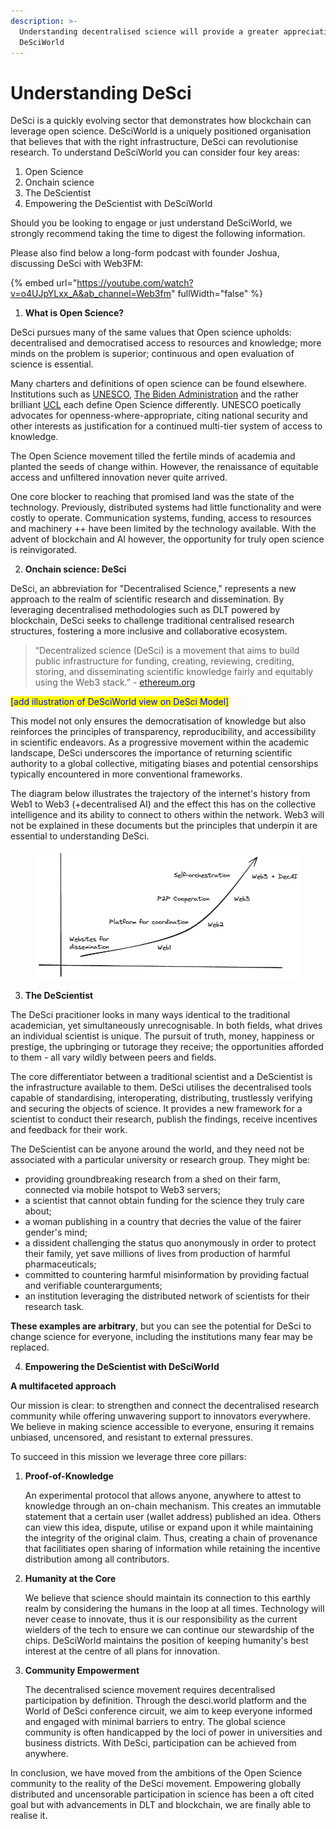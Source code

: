 ```yaml
---
description: >-
  Understanding decentralised science will provide a greater appreciation of
  DeSciWorld
---
```


# Understanding DeSci

DeSci is a quickly evolving sector that demonstrates how blockchain can leverage open science. DeSciWorld is a uniquely positioned organisation that believes that with the right infrastructure, DeSci can revolutionise research. To understand DeSciWorld you can consider four key areas:

1. Open Science
2. Onchain science
3. The DeScientist
4. Empowering the DeScientist with DeSciWorld

Should you be looking to engage or just understand DeSciWorld, we strongly recommend taking the time to digest the following information.

Please also find below a long-form podcast with founder Joshua, discussing DeSci with Web3FM:

{% embed url="https://youtube.com/watch?v=o4UJpYLxx_A&ab_channel=Web3fm" fullWidth="false" %}

1. **What is Open Science?**

DeSci pursues many of the same values that Open science upholds: decentralised and democratised access to resources and knowledge; more minds on the problem is superior; continuous and open evaluation of science is essential.

Many charters and definitions of open science can be found elsewhere. Institutions such as [UNESCO](https://www.unesco.org/en/open-science/about), [The Biden Administration](https://www.whitehouse.gov/ostp/news-updates/2023/01/11/fact-sheet-biden-harris-administration-announces-new-actions-to-advance-open-and-equitable-research/) and the rather brilliant [UCL](https://www.ucl.ac.uk/library/open-science-research-support/open-science/8-pillars-open-science) each define Open Science differently. UNESCO poetically advocates for openness-where-appropriate, citing national security and other interests as justification for a continued multi-tier system of access to knowledge.

The Open Science movement tilled the fertile minds of academia and planted the seeds of change within. However, the renaissance of equitable access and unfiltered innovation never quite arrived.&#x20;

One core blocker to reaching that promised land was the state of the technology. Previously, distributed systems had little functionality and were costly to operate. Communication systems, funding, access to resources and machinery ++ have been limited by the technology available. With the advent of blockchain and AI however, the opportunity for truly open science is reinvigorated.

2. **Onchain science: DeSci**

DeSci, an abbreviation for "Decentralised Science," represents a new approach to the realm of scientific research and dissemination. By leveraging decentralised methodologies such as DLT powered by blockchain, DeSci seeks to challenge traditional centralised research structures, fostering a more inclusive and collaborative ecosystem.

> “Decentralized science (DeSci) is a movement that aims to build public infrastructure for funding, creating, reviewing, crediting, storing, and disseminating scientific knowledge fairly and equitably using the Web3 stack.” - [ethereum.org](https://ethereum.org/en/desci/)

<mark style="color:blue;">\[add illustration of DeSciWorld view on DeSci Model]</mark>

This model not only ensures the democratisation of knowledge but also reinforces the principles of transparency, reproducibility, and accessibility in scientific endeavors. As a progressive movement within the academic landscape, DeSci underscores the importance of returning scientific authority to a global collective, mitigating biases and potential censorships typically encountered in more conventional frameworks.

The diagram below illustrates the trajectory of the internet's history from Web1 to Web3 (+decentralised AI) and the effect this has on the collective intelligence and its ability to connect to others within the network. Web3 will not be explained in these documents but the principles that underpin it are essential to understanding DeSci.

<figure><img src="../.gitbook/assets/image (17).png" alt=""><figcaption></figcaption></figure>

3. **The DeScientist**

The DeSci pracitioner looks in many ways identical to the traditional academician, yet simultaneously unrecognisable. In both fields, what drives an individual scientist is unique. The pursuit of truth, money, happiness or prestige, the upbringing or tutorage they receive; the opportunities afforded to them - all vary wildly between peers and fields.

The core differentiator between a traditional scientist and a DeScientist is the infrastructure available to them. DeSci utilises the decentralised tools capable of standardising, interoperating, distributing, trustlessly verifying and securing the objects of science. It provides a new framework for a scientist to conduct their research, publish the findings, receive incentives and feedback for their work.

The DeScientist can be anyone around the world, and they need not be associated with a particular university or research group. They might be:

* providing groundbreaking research from a shed on their farm, connected via mobile hotspot to Web3 servers;
* a scientist that cannot obtain funding for the science they truly care about;
* a woman publishing in a country that decries the value of the fairer gender's mind;
* a dissident challenging the status quo anonymously in order to protect their family, yet save millions of lives from production of harmful pharmaceuticals;
* committed to countering harmful misinformation by providing factual and verifiable counterarguments;
* an institution leveraging the distributed network of scientists for their research task.

**These examples are arbitrary**, but you can see the potential for DeSci to change science for everyone, including the institutions many fear may be replaced.

4. **Empowering the DeScientist with DeSciWorld**

**A multifaceted approach**

Our mission is clear: to strengthen and connect the decentralised research community while offering unwavering support to innovators everywhere. We believe in making science accessible to everyone, ensuring it remains unbiased, uncensored, and resistant to external pressures.

To succeed in this mission we leverage three core pillars:

1.  **Proof-of-Knowledge**

    An experimental protocol that allows anyone, anywhere to attest to knowledge through an on-chain mechanism. This creates an immutable statement that a certain user (wallet address) published an idea. Others can view this idea, dispute, utilise or expand upon it while maintaining the integrity of the original claim. Thus, creating a chain of provenance that facilitiates open sharing of information while retaining the incentive distribution among all contributors.
2.  **Humanity at the Core**

    We believe that science should maintain its connection to this earthly realm by considering the humans in the loop at all times. Technology will never cease to innovate, thus it is our responsibility as the current wielders of the tech to ensure we can continue our stewardship of the chips. DeSciWorld maintains the position of keeping humanity's best interest at the centre of all plans for innovation.
3.  **Community Empowerment**

    The decentralised science movement requires decentralised participation by definition. Through the desci.world platform and the World of DeSci conference circuit, we aim to keep everyone informed and engaged with minimal barriers to entry. The global science community is often handicapped by the loci of power in universities and business districts. With DeSci, participation can be achieved from anywhere.

In conclusion, we have moved from the ambitions of the Open Science community to the reality of the DeSci movement. Empowering globally distributed and uncensorable participation in science has been a oft cited goal but with advancements in DLT and blockchain, we are finally able to realise it.
